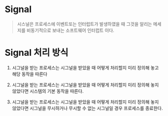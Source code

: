 # Signal
> 시스널은 프로세스에 이벤트또는 인터럽트가 발생하였을 때 그것을 알리는 메세지를 비동기적으로 보내는 소프트웨어 인터럽트 이다.


# Signal 처리 방식 
1. 시그널을 받는 프로세스는 시그널을 받았을 때 어떻게 처리할지 미리 정의해 놓고 해당 동작을 따른다

2. 시그널을 받는 프로세스는 시그널을 받았을 때 어떻게 처리할지 미리 정의해 놓지 않았다면 시스템의 기본 동작을 따른다.

3. 시그널을 받는 프로세스는 시그널을 받았을 때 어떻게 처리할지 미리 정의해 놓지 않았다면 시그널을 무시하거나 무시할 수 없는 시그널일 경우 프로세스를 종료한다.
